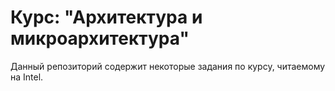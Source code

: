 # Курс: "Архитектура и микроархитектура"

Данный репозиторий содержит некоторые задания по курсу, читаемому на Intel.